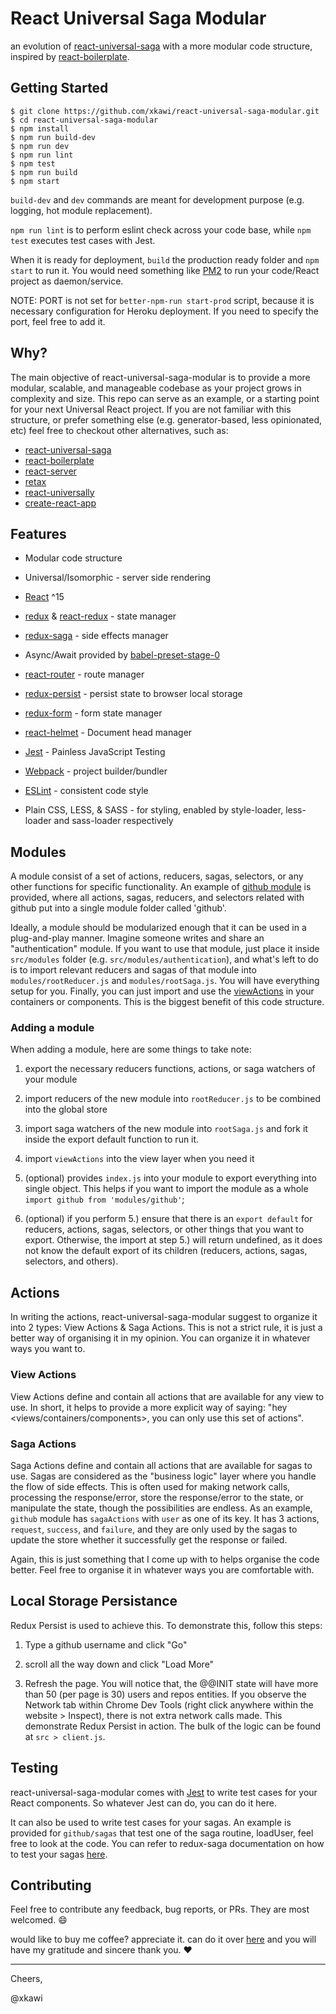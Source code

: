 
# React Universal Saga Modular

an evolution of [react-universal-saga](https://github.com/xkawi/react-universal-saga) with a more modular code structure, inspired by [react-boilerplate](https://github.com/mxstbr/react-boilerplate).

## Getting Started

```
$ git clone https://github.com/xkawi/react-universal-saga-modular.git
$ cd react-universal-saga-modular
$ npm install
$ npm run build-dev
$ npm run dev
$ npm run lint
$ npm test
$ npm run build
$ npm start
```

`build-dev` and `dev` commands are meant for development purpose (e.g. logging, hot module replacement).

`npm run lint` is to perform eslint check across your code base, while `npm test` executes test cases with Jest.

When it is ready for deployment, `build` the production ready folder and `npm start` to run it. You would need something like [PM2](https://github.com/Unitech/pm2) to run your code/React project as daemon/service.

NOTE: PORT is not set for `better-npm-run start-prod` script, because it is necessary configuration for Heroku deployment. If you need to specify the port, feel free to add it.

## Why?

The main objective of react-universal-saga-modular is to provide a more modular, scalable, and manageable codebase as your project grows in complexity and size. This repo can serve as an example, or a starting point for your next Universal React project. If you are not familiar with this structure, or prefer something else (e.g. generator-based, less opinionated, etc) feel free to checkout other alternatives, such as:

* [react-universal-saga](https://github.com/xkawi/react-universal-saga)
* [react-boilerplate](https://github.com/mxstbr/react-boilerplate)
* [react-server](https://github.com/redfin/react-server)
* [retax](https://github.com/retaxJS/retax)
* [react-universally](https://github.com/ctrlplusb/react-universally)
* [create-react-app](https://github.com/facebookincubator/create-react-app)

## Features

* Modular code structure

* Universal/Isomorphic - server side rendering

* [React](https://facebook.github.io/react/) ^15

* [redux](https://github.com/reactjs/redux) & [react-redux](https://github.com/reactjs/react-redux) - state manager

* [redux-saga](https://github.com/yelouafi/redux-saga) - side effects manager

* Async/Await provided by [babel-preset-stage-0](https://babeljs.io/docs/plugins/preset-stage-0/)

* [react-router](https://github.com/ReactTraining/react-router/tree/v2.8.1) - route manager

* [redux-persist](https://github.com/rt2zz/redux-persist) - persist state to browser local storage

* [redux-form](https://github.com/erikras/redux-form) - form state manager 

* [react-helmet](https://github.com/nfl/react-helmet) - Document head manager

* [Jest](https://github.com/facebook/jest) - Painless JavaScript Testing

* [Webpack](https://webpack.github.io/) - project builder/bundler

* [ESLint](http://eslint.org/) - consistent code style

* Plain CSS, LESS, & SASS - for styling, enabled by style-loader, less-loader and sass-loader respectively

## Modules

A module consist of a set of actions, reducers, sagas, selectors, or any other functions for specific functionality. An example of [github module](https://github.com/xkawi/react-universal-saga-modular/tree/master/src/modules/github) is provided, where all actions, sagas, reducers, and selectors related with github put into a single module folder called 'github'.

Ideally, a module should be modularized enough that it can be used in a plug-and-play manner. Imagine someone writes and share an "authentication" module. If you want to use that module, just place it inside `src/modules` folder (e.g. `src/modules/authentication`), and what's left to do is to import relevant reducers and sagas of that module into `modules/rootReducer.js` and `modules/rootSaga.js`. You will have everything setup for you. Finally, you can just import and use the [viewActions](#view-actions) in your containers or components. This is the biggest benefit of this code structure.

### Adding a module

When adding a module, here are some things to take note:

1. export the necessary reducers functions, actions, or saga watchers of your module

2. import reducers of the new module into `rootReducer.js` to be combined into the global store

3. import saga watchers of the new module into `rootSaga.js` and fork it inside the export default function to run it.

4. import `viewActions` into the view layer when you need it

5. (optional) provides `index.js` into your module to export everything into single object. This helps if you want to import the module as a whole `import github from 'modules/github'`;

6. (optional) if you perform 5.) ensure that there is an `export default` for reducers, actions, sagas, selectors, or other things that you want to export. Otherwise, the import at step 5.) will return undefined, as it does not know the default export of its children (reducers, actions, sagas, selectors, and others).

## Actions

In writing the actions, react-universal-saga-modular suggest to organize it into 2 types: View Actions & Saga Actions. This is not a strict rule, it is just a better way of organising it in my opinion. You can organize it in whatever ways you want to.

### View Actions

View Actions define and contain all actions that are available for any view to use. In short, it helps to provide a more explicit way of saying: "hey <views/containers/components>, you can only use this set of actions".

### Saga Actions

Saga Actions define and contain all actions that are available for sagas to use. Sagas are considered as the "business logic" layer where you handle the flow of side effects. This is often used for making network calls, processing the response/error, store the response/error to the state, or manipulate the state, though the possibilities are endless. As an example, `github` module has `sagaActions` with `user` as one of its key. It has 3 actions, `request`, `success`, and `failure`, and they are only used by the sagas to update the store whether it successfully get the response or failed.

Again, this is just something that I come up with to helps organise the code better. Feel free to organise it in whatever ways you are comfortable with.

## Local Storage Persistance

Redux Persist is used to achieve this. To demonstrate this, follow this steps:

1. Type a github username and click "Go"

2. scroll all the way down and click "Load More"

3. Refresh the page. You will notice that, the @@INIT state will have more than 50 (per page is 30) users and repos entities. If you observe the Network tab within Chrome Dev Tools (right click anywhere within the website > Inspect), there is not extra network calls made. This demonstrate Redux Persist in action. The bulk of the logic can be found at `src > client.js`.  

## Testing

react-universal-saga-modular comes with [Jest](http://facebook.github.io/jest/) to write test cases for your React components. So whatever Jest can do, you can do it here. 

It can also be used to write test cases for your sagas. An example is provided for `github/sagas` that test one of the saga routine, loadUser, feel free to look at the code. You can refer to redux-saga documentation on how to test your sagas [here](http://yelouafi.github.io/redux-saga/docs/advanced/Testing.html).

## Contributing

Feel free to contribute any feedback, bug reports, or PRs. They are most welcomed. :smile:

would like to buy me coffee? appreciate it. can do it over [here](https://www.paypal.me/KawiXiao/3usd) and you will have my gratitude and sincere thank you. :heart: 

---

Cheers,

@xkawi
